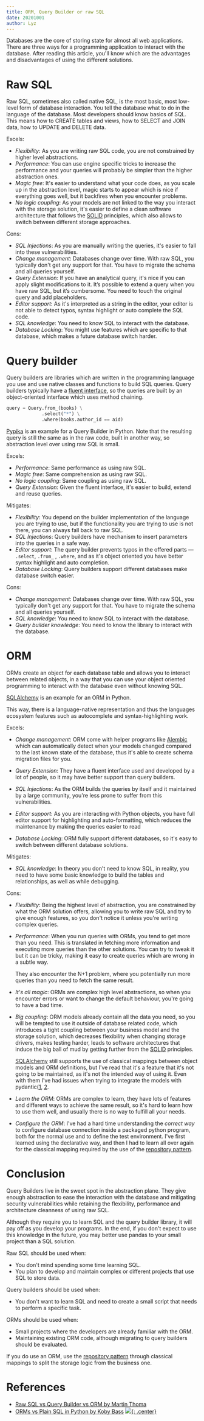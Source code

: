 ```yaml
---
title: ORM, Query Builder or raw SQL
date: 20201001
author: Lyz
---
```


Databases are the core of storing state for almost all web applications. There
are three ways for a programming application to interact with the database.
After reading this article, you'll know which are the advantages and
disadvantages of using the different solutions.

# Raw SQL

Raw SQL, sometimes also called native SQL, is the most basic, most low-level
form of database interaction. You tell the database what to do in the language
of the database. Most developers should know basics of SQL. This means how to
CREATE tables and views, how to SELECT and JOIN data, how to UPDATE and DELETE
data.

Excels:

* *Flexibility*: As you are writing raw SQL code, you are not constrained by
    higher level abstractions.
* *Performance*: You can use engine specific tricks to increase the performance
    and your queries will probably be simpler than the higher abstraction ones.
* *Magic free*: It's easier to understand what your code does, as you scale up
    in the abstraction level, magic starts to appear which is nice if everything
    goes well, but it backfires when you encounter problems.
* *No logic coupling*: As your models are not linked to the way you interact
    with the storage solution, it's easier to define a clean software
    architecture that follows the [SOLID](solid.md) principles, which also
    allows to switch between different storage approaches.

Cons:

* *SQL Injections*: As you are manually writing the queries, it's easier to fall
    into these vulnerabilities.
* *Change management*: Databases change over time. With raw SQL, you typically
    don't get any support for that. You have to migrate the schema and all
    queries yourself.
* *Query Extension*: If you have an analytical query, it's nice if you can
    apply slight modifications to it. It’s possible to extend a query when you
    have raw SQL, but it’s cumbersome. You need to touch the original query and
    add placeholders.
* *Editor support*: As it's interpreted as a string in the
    editor, your editor is not able to detect typos, syntax highlight or auto
    complete the SQL code.
* *SQL knowledge*: You need to know SQL to interact with the database.
* *Database Locking*: You might use features which are specific to that
    database, which makes a future database switch harder.

# Query builder

Query builders are libraries which are written in the programming language you
use and use native classes and functions to build SQL queries. Query builders
typically have a [fluent
interface](https://en.wikipedia.org/wiki/Fluent_interface), so the queries are
built by an object-oriented interface which uses method chaining.

```python
query = Query.from_(books) \
             .select("*") \
             .where(books.author_id == aid)
```

[Pypika](https://github.com/kayak/pypika) is an example for a Query Builder in Python.
Note that the resulting query is still the same as in the raw code, built in
another way, so abstraction level over using raw SQL is small.

Excels:

* *Performance*: Same performance as using raw SQL.
* *Magic free*: Same comprehension as using raw SQL.
* *No logic coupling*: Same coupling as using raw SQL.
* *Query Extension*: Given the fluent interface, it's easier to build, extend
    and reuse queries.

Mitigates:

* *Flexibility*: You depend on the builder implementation of the language you
    are trying to use, but if the functionality you are trying to use is not
    there, you can always fall back to raw SQL.
* *SQL Injections*: Query builders have mechanism to insert parameters into the
    queries in a safe way.
* *Editor support*: The query builder prevents typos in the offered parts
    — `.select`, `.from_` , `.where`, and as it's object oriented you have
    better syntax highlight and auto completion.
* *Database Locking*: Query builders support different databases make database
    switch easier.

Cons:

* *Change management*: Databases change over time. With raw SQL, you typically
    don't get any support for that. You have to migrate the schema and all
    queries yourself.
* *SQL knowledge*: You need to know SQL to interact with the database.
* *Query builder knowledge*: You need to know the library to interact with the
    database.

# ORM

ORMs create an object for each database table and allows you to interact
between related objects, in a way that you can use your object oriented
programming to interact with the database even without knowing SQL.

[SQLAlchemy](sqlalchemy.md) is an example for an ORM in Python.

 This way, there is a language-native representation and thus the languages
 ecosystem features such as autocomplete and syntax-highlighting work.

Excels:

* *Change management*: ORM come with helper programs like [Alembic](alembic.md)
    which can automatically detect when your models changed compared to the last
    known state of the database, thus it's able to create schema migration files
    for you.
* *Query Extension*: They have a fluent interface used and developed by a lot of
    people, so it may have better support than query builders.
* *SQL Injections*: As the ORM builds the queries by itself and it maintained
    by a large community, you're less prone to suffer from this vulnerabilities.

* *Editor support*: As you are interacting with Python objects, you have full
    editor support for highlighting and auto-formatting, which reduces the
    maintenance by making the queries easier to read
* *Database Locking*: ORM fully support different databases, so it's easy to
    switch between different database solutions.

Mitigates:

* *SQL knowledge*: In theory you don't need to know SQL, in reality, you need to
    have some basic knowledge to build the tables and relationships, as well as
    while debugging.

Cons:

* *Flexibility*: Being the highest level of abstraction, you are constrained by
    what the ORM solution offers, allowing you to write raw SQL and try to give
    enough features, so you don't notice it unless you're writing complex
    queries.

* *Performance*: When you run queries with ORMs, you tend to get more than you
    need. This is translated in fetching more information and executing more
    queries than the other solutions. You can try to tweak it but it can be
    tricky, making it easy to create queries which are wrong in a subtle way.

    They also encounter the N+1 problem, where you potentially run more
    queries than you need to fetch the same result.

* *It's all magic*: ORMs are complex high level abstractions, so when you
    encounter errors or want to change the default behaviour, you're going to
    have a bad time.

* *Big coupling*: ORM models already contain all the data you need, so you will
    be tempted to use it outside of database related code, which introduces
    a tight coupling between your business model and the storage solution, which
    decreases flexibility when changing storage drivers, makes testing harder,
    leads to software architectures that induce the big ball of mud by getting
    further from the [SOLID](solid.md) principles.

    [SQLAlchemy](sqlalchemy.md) still supports the use of classical mappings
    between object models and ORM definitions, but I've read that it's a feature
    that it's not going to be maintained, as it's not the intended way of using
    it. Even with them I've had issues when trying to integrate the models with
    pydantic([1](https://github.com/tiangolo/fastapi/issues/214),
    [2](https://github.com/samuelcolvin/pydantic/issues/1089).

* *Learn the ORM*: ORMs are complex to learn, they have lots of features and
    different ways to achieve the same result, so it's hard to learn how to use
    them well, and usually there is no way to fulfill all your needs.

* *Configure the ORM*: I've had a hard time understanding the *correct way* to
    configure database connection inside a packaged python program, both for the
    normal use and to define the test environment. I've first learned using the
    declarative way, and then I had to learn all over again for the classical
    mapping required by the use of the [repository
    pattern](repository_pattern.md).

# Conclusion

Query Builders live in the sweet spot in the abstraction plane. They give enough
abstraction to ease the interaction with the database and mitigating security
vulnerabilities while retaining the flexibility, performance and architecture
cleanness of using raw SQL.

Although they require you to learn SQL and the query builder library, it will
pay off as you develop your programs. In the end, if you don't expect to use
this knowledge in the future, you may better use pandas to your small project
than a SQL solution.

Raw SQL should be used when:

* You don't mind spending some time learning SQL.
* You plan to develop and maintain complex or different projects that use SQL to
    store data.

Query builders should be used when:

* You don't want to learn SQL and need to create a small script that needs to
    perform a specific task.

ORMs should be used when:

* Small projects where the developers are already familiar with the ORM.
* Maintaining existing ORM code, although migrating to query builders should be
    evaluated.

If you do use an ORM, use the [repository pattern](repository_pattern.md)
through classical mappings to split the storage logic from the business one.

# References

* [Raw SQL vs Query Builder vs ORM by Martin Thoma](https://levelup.gitconnected.com/raw-sql-vs-query-builder-vs-orm-eee72dbdd275)
* [ORMs vs Plain SQL in Python by Koby Bass](https://medium.com/@kobybum/orms-vs-plain-sql-in-python-2ba5362bca21)
[![](not-by-ai.svg){: .center}](https://notbyai.fyi)
